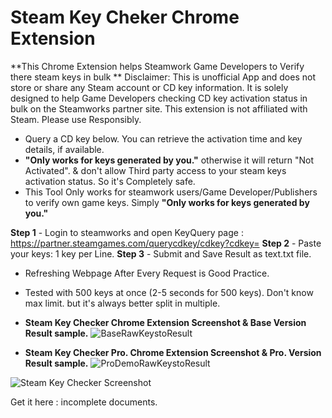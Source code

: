 # **Steam Key Cheker** Chrome Extension
**This Chrome Extension helps Steamwork Game Developers to Verify there steam keys in bulk
**
Disclaimer: This is unofficial App and does not store or share any Steam account or CD key information. It is solely designed to help Game Developers checking CD key activation status in bulk on the Steamworks partner site. This extension is not affiliated with Steam. Please use Responsibly.

- Query a CD key below. You can retrieve the activation time and key details, if available.
- **"Only works for keys generated by you."** otherwise it will return "Not Activated". & don't allow Third party access to your steam keys activation status. So it's Completely safe.
- This Tool Only works for steamwork users/Game Developer/Publishers to verify own game keys. Simply **"Only works for keys generated by you."**

**Step 1** - Login to steamworks and open KeyQuery page : https://partner.steamgames.com/querycdkey/cdkey?cdkey=
**Step 2** - Paste your keys: 1 key per Line.
**Step 3** - Submit and Save Result as text.txt file.

- Refreshing Webpage After Every Request is Good Practice.
- Tested with 500 keys at once (2-5 seconds for 500 keys).
Don't know max limit. but it's always better split in multiple.

- **Steam Key Checker Chrome Extension Screenshot & Base Version Result sample.**
![BaseRawKeystoResult](https://github.com/animotionhelp/Steam-Key-Cheker/assets/159046719/be185832-486b-43e3-bce6-ae15ffd98964)

- **Steam Key Checker Pro. Chrome Extension Screenshot & Pro. Version Result sample.**
![ProDemoRawKeystoResult](https://github.com/animotionhelp/Steam-Key-Cheker/assets/159046719/f69d99c8-3bef-4743-bb46-5eee33d0d690)

![Steam Key Checker Screenshot](https://github.com/animotionhelp/Steam-Key-Cheker/assets/159046719/d00c959c-bdf6-42e0-9308-6e949f4556a6)

Get it here :
incomplete documents.


<meta name="google-site-verification" content="cgU8DvtdK8YQHw6IolWviX8ROayn0FMglhXKSl3T-hc" />
